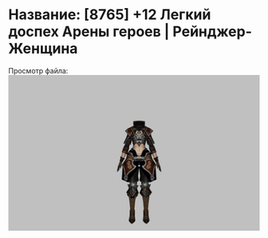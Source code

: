 # Название: [8765] +12 Легкий доспех Арены героев | Рейнджер-Женщина

Просмотр файла:
![p030031.png](p030031.png)